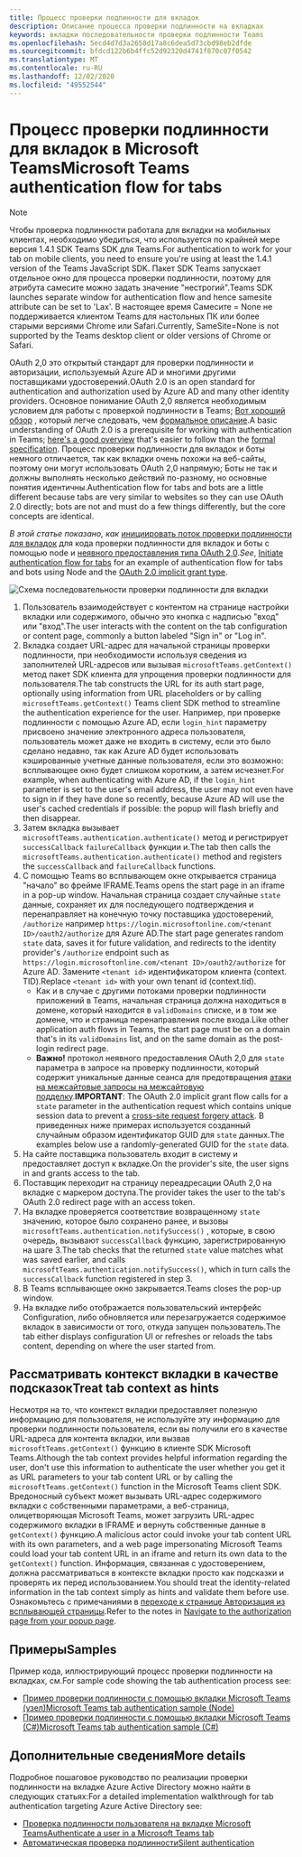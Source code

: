 ```yaml
---
title: Процесс проверки подлинности для вкладок
description: Описание процесса проверки подлинности на вкладках
keywords: вкладки последовательности проверки подлинности Teams
ms.openlocfilehash: 5ecd4d7d3a2658d17a8c6dea5d73cbd98eb2dfde
ms.sourcegitcommit: bfdcd122b6b4ffc52d92320d4741f870c07f0542
ms.translationtype: MT
ms.contentlocale: ru-RU
ms.lasthandoff: 12/02/2020
ms.locfileid: "49552544"
---
```

# <a name="microsoft-teams-authentication-flow-for-tabs"></a><span data-ttu-id="cd042-104">Процесс проверки подлинности для вкладок в Microsoft Teams</span><span class="sxs-lookup"><span data-stu-id="cd042-104">Microsoft Teams authentication flow for tabs</span></span>

> [!Note]
> <span data-ttu-id="cd042-105">Чтобы проверка подлинности работала для вкладки на мобильных клиентах, необходимо убедиться, что используется по крайней мере версия 1.4.1 SDK Teams SDK для Teams.</span><span class="sxs-lookup"><span data-stu-id="cd042-105">For authentication to work for your tab on mobile clients, you need to ensure you're using at least the 1.4.1 version of the Teams JavaScript SDK.</span></span>
> <span data-ttu-id="cd042-106">Пакет SDK Teams запускает отдельное окно для процесса проверки подлинности, поэтому для атрибута самесите можно задать значение "нестрогий".</span><span class="sxs-lookup"><span data-stu-id="cd042-106">Teams SDK launches separate window for authentication flow and hence samesite attribute can be set to 'Lax'.</span></span> <span data-ttu-id="cd042-107">В настоящее время Самесите = None не поддерживается клиентом Teams для настольных ПК или более старыми версиями Chrome или Safari.</span><span class="sxs-lookup"><span data-stu-id="cd042-107">Currently, SameSite=None is not supported by the Teams desktop client or older versions of Chrome or Safari.</span></span>

<span data-ttu-id="cd042-108">OAuth 2,0 это открытый стандарт для проверки подлинности и авторизации, используемый Azure AD и многими другими поставщиками удостоверений.</span><span class="sxs-lookup"><span data-stu-id="cd042-108">OAuth 2.0 is an open standard for authentication and authorization used by Azure AD and many other identity providers.</span></span> <span data-ttu-id="cd042-109">Основное понимание OAuth 2,0 является необходимым условием для работы с проверкой подлинности в Teams; [Вот хороший обзор](https://aaronparecki.com/oauth-2-simplified/) , который легче следовать, чем [формальное описание](https://oauth.net/2/).</span><span class="sxs-lookup"><span data-stu-id="cd042-109">A basic understanding of OAuth 2.0 is a prerequisite for working with authentication in Teams; [here's a good overview](https://aaronparecki.com/oauth-2-simplified/) that's easier to follow than the [formal specification](https://oauth.net/2/).</span></span> <span data-ttu-id="cd042-110">Процесс проверки подлинности для вкладок и боты немного отличается, так как вкладки очень похожи на веб-сайты, поэтому они могут использовать OAuth 2,0 напрямую; Боты не так и должны выполнять несколько действий по-разному, но основные понятия идентичны.</span><span class="sxs-lookup"><span data-stu-id="cd042-110">Authentication flow for tabs and bots are a little different because tabs are very similar to websites so they can use OAuth 2.0 directly; bots are not and must do a few things differently, but the core concepts are identical.</span></span>

<span data-ttu-id="cd042-111">*В этой статье показано, как* [инициировать поток проверки подлинности для вкладок](~/tabs/how-to/authentication/auth-tab-aad.md#initiate-authentication-flow) для кода проверки подлинности для вкладок и боты с помощью node и [неявного предоставления типа OAuth 2,0](https://oauth.net/2/grant-types/implicit/).</span><span class="sxs-lookup"><span data-stu-id="cd042-111">*See*, [Initiate authentication flow for tabs](~/tabs/how-to/authentication/auth-tab-aad.md#initiate-authentication-flow) for an example of authentication flow for tabs and bots using Node and the [OAuth 2.0 implicit grant type](https://oauth.net/2/grant-types/implicit/).</span></span>

![Схема последовательности проверки подлинности для вкладки](~/assets/images/authentication/tab_auth_sequence_diagram.png)

1. <span data-ttu-id="cd042-113">Пользователь взаимодействует с контентом на странице настройки вкладки или содержимого, обычно это кнопка с надписью "вход" или "вход".</span><span class="sxs-lookup"><span data-stu-id="cd042-113">The user interacts with the content on the tab configuration or content page, commonly a button labeled "Sign in" or "Log in".</span></span>
2. <span data-ttu-id="cd042-114">Вкладка создает URL-адрес для начальной страницы проверки подлинности, при необходимости используя сведения из заполнителей URL-адресов или вызывая `microsoftTeams.getContext()` метод пакет SDK клиента для упрощения проверки подлинности для пользователя.</span><span class="sxs-lookup"><span data-stu-id="cd042-114">The tab constructs the URL for its auth start page, optionally using information from URL placeholders or by calling `microsoftTeams.getContext()` Teams client SDK method to streamline the authentication experience for the user.</span></span> <span data-ttu-id="cd042-115">Например, при проверке подлинности с помощью Azure AD, если `login_hint` параметру присвоено значение электронного адреса пользователя, пользователь может даже не входить в систему, если это было сделано недавно, так как Azure AD будет использовать кэшированные учетные данные пользователя, если это возможно: всплывающее окно будет слишком коротким, а затем исчезнет.</span><span class="sxs-lookup"><span data-stu-id="cd042-115">For example, when authenticating with Azure AD, if the `login_hint` parameter is set to the user's email address, the user may not even have to sign in if they have done so recently, because Azure AD will use the user's cached credentials if possible: the popup will flash briefly and then disappear.</span></span>
3. <span data-ttu-id="cd042-116">Затем вкладка вызывает `microsoftTeams.authentication.authenticate()` метод и регистрирует `successCallback` `failureCallback` функции и.</span><span class="sxs-lookup"><span data-stu-id="cd042-116">The tab then calls the `microsoftTeams.authentication.authenticate()` method and registers the `successCallback` and `failureCallback` functions.</span></span>
4. <span data-ttu-id="cd042-117">С помощью Teams во всплывающем окне открывается страница "начало" во фрейме IFRAME.</span><span class="sxs-lookup"><span data-stu-id="cd042-117">Teams opens the start page in an iframe in a pop-up window.</span></span> <span data-ttu-id="cd042-118">Начальная страница создает случайные `state` данные, сохраняет их для последующего подтверждения и перенаправляет на конечную точку поставщика удостоверений, `/authorize` например `https://login.microsoftonline.com/<tenant ID>/oauth2/authorize` для Azure AD.</span><span class="sxs-lookup"><span data-stu-id="cd042-118">The start page generates random `state` data, saves it for future validation, and redirects to the identity provider's `/authorize` endpoint such as `https://login.microsoftonline.com/<tenant ID>/oauth2/authorize` for Azure AD.</span></span> <span data-ttu-id="cd042-119">Замените `<tenant id>` идентификатором клиента (context. TID).</span><span class="sxs-lookup"><span data-stu-id="cd042-119">Replace `<tenant id>` with your own tenant id (context.tid).</span></span>
    * <span data-ttu-id="cd042-120">Как и в случае с другими потоками проверки подлинности приложений в Teams, начальная страница должна находиться в домене, который находится в `validDomains` списке, и в том же домене, что и страница перенаправления после входа.</span><span class="sxs-lookup"><span data-stu-id="cd042-120">Like other application auth flows in Teams, the start page must be on a domain that's in its `validDomains` list, and on the same domain as the post-login redirect page.</span></span>
    * <span data-ttu-id="cd042-121">**Важно!** протокол неявного предоставления OAuth 2,0 для `state` параметра в запросе на проверку подлинности, который содержит уникальные данные сеанса для предотвращения [атаки на межсайтовые запросы на межсайтовую подделку](https://en.wikipedia.org/wiki/Cross-site_request_forgery).</span><span class="sxs-lookup"><span data-stu-id="cd042-121">**IMPORTANT**: The OAuth 2.0 implicit grant flow calls for a `state` parameter in the authentication request which contains unique session data to prevent a [cross-site request forgery attack](https://en.wikipedia.org/wiki/Cross-site_request_forgery).</span></span> <span data-ttu-id="cd042-122">В приведенных ниже примерах используется созданный случайным образом идентификатор GUID для `state` данных.</span><span class="sxs-lookup"><span data-stu-id="cd042-122">The examples below use a randomly-generated GUID for the `state` data.</span></span>
5. <span data-ttu-id="cd042-123">На сайте поставщика пользователь входит в систему и предоставляет доступ к вкладке.</span><span class="sxs-lookup"><span data-stu-id="cd042-123">On the provider's site, the user signs in and grants access to the tab.</span></span>
6. <span data-ttu-id="cd042-124">Поставщик переходит на страницу переадресации OAuth 2,0 на вкладке с маркером доступа.</span><span class="sxs-lookup"><span data-stu-id="cd042-124">The provider takes the user to the tab's OAuth 2.0 redirect page with an access token.</span></span>
7. <span data-ttu-id="cd042-125">На вкладке проверяется соответствие возвращенному `state` значению, которое было сохранено ранее, и вызовы `microsoftTeams.authentication.notifySuccess()` , которые, в свою очередь, вызывают `successCallback` функцию, зарегистрированную на шаге 3.</span><span class="sxs-lookup"><span data-stu-id="cd042-125">The tab checks that the returned `state` value matches what was saved earlier, and calls `microsoftTeams.authentication.notifySuccess()`, which in turn calls the `successCallback` function registered in step 3.</span></span>
8. <span data-ttu-id="cd042-126">В Teams всплывающее окно закрывается.</span><span class="sxs-lookup"><span data-stu-id="cd042-126">Teams closes the pop-up window.</span></span>
9. <span data-ttu-id="cd042-127">На вкладке либо отображается пользовательский интерфейс Configuration, либо обновляется или перезагружается содержимое вкладок в зависимости от того, откуда запущен пользователь.</span><span class="sxs-lookup"><span data-stu-id="cd042-127">The tab either displays configuration UI or refreshes or reloads the tabs content, depending on where the user started from.</span></span>

## <a name="treat-tab-context-as-hints"></a><span data-ttu-id="cd042-128">Рассматривать контекст вкладки в качестве подсказок</span><span class="sxs-lookup"><span data-stu-id="cd042-128">Treat tab context as hints</span></span>

<span data-ttu-id="cd042-129">Несмотря на то, что контекст вкладки предоставляет полезную информацию для пользователя, не используйте эту информацию для проверки подлинности пользователя, если вы получили его в качестве URL-адреса для контента вкладки, или вызвав `microsoftTeams.getContext()` функцию в клиенте SDK Microsoft Teams.</span><span class="sxs-lookup"><span data-stu-id="cd042-129">Although the tab context provides helpful information regarding the user, don't use this information to authenticate the user whether you get it as URL parameters to your tab content URL or by calling the `microsoftTeams.getContext()` function in the Microsoft Teams client SDK.</span></span> <span data-ttu-id="cd042-130">Вредоносный субъект может вызывать URL-адрес содержимого вкладки с собственными параметрами, а веб-страница, олицетворяющая Microsoft Teams, может загрузить URL-адрес содержимого вкладки в IFRAME и вернуть собственные данные в `getContext()` функцию.</span><span class="sxs-lookup"><span data-stu-id="cd042-130">A malicious actor could invoke your tab content URL with its own parameters, and a web page impersonating Microsoft Teams could load your tab content URL in an iframe and return its own data to the `getContext()` function.</span></span> <span data-ttu-id="cd042-131">Информация, связанная с удостоверением, должна рассматриваться в контексте вкладки просто как подсказки и проверять их перед использованием.</span><span class="sxs-lookup"><span data-stu-id="cd042-131">You should treat the identity-related information in the tab context simply as hints and validate them before use.</span></span> <span data-ttu-id="cd042-132">Ознакомьтесь с примечаниями в [переходе к странице Авторизация из всплывающей страницы](~/tabs/how-to/authentication/auth-tab-aad.md#navigate-to-the-authorization-page-from-your-popup-page).</span><span class="sxs-lookup"><span data-stu-id="cd042-132">Refer to the notes in [Navigate to the authorization page from your popup page](~/tabs/how-to/authentication/auth-tab-aad.md#navigate-to-the-authorization-page-from-your-popup-page).</span></span>

## <a name="samples"></a><span data-ttu-id="cd042-133">Примеры</span><span class="sxs-lookup"><span data-stu-id="cd042-133">Samples</span></span>

<span data-ttu-id="cd042-134">Пример кода, иллюстрирующий процесс проверки подлинности на вкладках, см.</span><span class="sxs-lookup"><span data-stu-id="cd042-134">For sample code showing the tab authentication process see:</span></span>

* [<span data-ttu-id="cd042-135">Пример проверки подлинности с помощью вкладки Microsoft Teams (узел)</span><span class="sxs-lookup"><span data-stu-id="cd042-135">Microsoft Teams tab authentication sample (Node)</span></span>](https://github.com/OfficeDev/microsoft-teams-sample-complete-node)
* [<span data-ttu-id="cd042-136">Пример проверки подлинности с помощью вкладки Microsoft Teams (C#)</span><span class="sxs-lookup"><span data-stu-id="cd042-136">Microsoft Teams tab authentication sample (C#)</span></span>](https://github.com/OfficeDev/microsoft-teams-sample-complete-csharp)

## <a name="more-details"></a><span data-ttu-id="cd042-137">Дополнительные сведения</span><span class="sxs-lookup"><span data-stu-id="cd042-137">More details</span></span>

<span data-ttu-id="cd042-138">Подробное пошаговое руководство по реализации проверки подлинности на вкладке Azure Active Directory можно найти в следующих статьях:</span><span class="sxs-lookup"><span data-stu-id="cd042-138">For a detailed implementation walkthrough for tab authentication targeting Azure Active Directory see:</span></span>

* [<span data-ttu-id="cd042-139">Проверка подлинности пользователя на вкладке Microsoft Teams</span><span class="sxs-lookup"><span data-stu-id="cd042-139">Authenticate a user in a Microsoft Teams tab</span></span>](~/tabs/how-to/authentication/auth-tab-AAD.md)
* [<span data-ttu-id="cd042-140">Автоматическая проверка подлинности</span><span class="sxs-lookup"><span data-stu-id="cd042-140">Silent authentication</span></span>](~/tabs/how-to/authentication/auth-silent-AAD.md)
